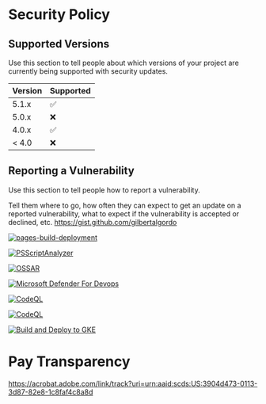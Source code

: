 # Security Policy

## Supported Versions

Use this section to tell people about which versions of your project are
currently being supported with security updates.

| Version | Supported          |
| ------- | ------------------ |
| 5.1.x   | :white_check_mark: |
| 5.0.x   | :x:                |
| 4.0.x   | :white_check_mark: |
| < 4.0   | :x:                |

## Reporting a Vulnerability

Use this section to tell people how to report a vulnerability.

Tell them where to go, how often they can expect to get an update on a
reported vulnerability, what to expect if the vulnerability is accepted or
declined, etc.
https://gist.github.com/gilbertalgordo

[![pages-build-deployment](https://github.com/gilbertalgordo/Android-SimulatorDemo/actions/workflows/pages/pages-build-deployment/badge.svg)](https://github.com/gilbertalgordo/Android-SimulatorDemo/actions/workflows/pages/pages-build-deployment)

[![PSScriptAnalyzer](https://github.com/gilbertalgordo/Android-SimulatorDemo/actions/workflows/powershell.yml/badge.svg)](https://github.com/gilbertalgordo/Android-SimulatorDemo/actions/workflows/powershell.yml)

[![OSSAR](https://github.com/gilbertalgordo/Android-SimulatorDemo/actions/workflows/ossar.yml/badge.svg)](https://github.com/gilbertalgordo/Android-SimulatorDemo/actions/workflows/ossar.yml)

[![Microsoft Defender For Devops](https://github.com/gilbertalgordo/Android-SimulatorDemo/actions/workflows/defender-for-devops.yml/badge.svg)](https://github.com/gilbertalgordo/Android-SimulatorDemo/actions/workflows/defender-for-devops.yml)

[![CodeQL](https://github.com/gilbertalgordo/Android-SimulatorDemo/actions/workflows/codeql.yml/badge.svg)](https://github.com/gilbertalgordo/Android-SimulatorDemo/actions/workflows/codeql.yml)

[![CodeQL](https://github.com/gilbertalgordo/Android-SimulatorDemo/actions/workflows/github-code-scanning/codeql/badge.svg)](https://github.com/gilbertalgordo/Android-SimulatorDemo/actions/workflows/github-code-scanning/codeql)

[![Build and Deploy to GKE](https://github.com/gilbertalgordo/Android-SimulatorDemo/actions/workflows/google.yml/badge.svg)](https://github.com/gilbertalgordo/Android-SimulatorDemo/actions/workflows/google.yml)
# Pay Transparency
https://acrobat.adobe.com/link/track?uri=urn:aaid:scds:US:3904d473-0113-3d87-82e8-1c8faf4c8a8d
